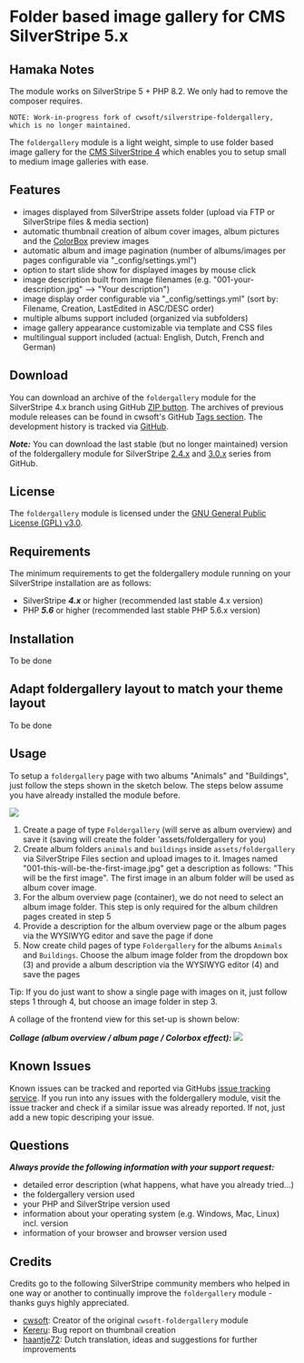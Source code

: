 # Folder based image gallery for CMS SilverStripe 5.x

## Hamaka Notes
The module works on SilverStripe 5 + PHP 8.2. We only had to remove the composer requires.

```
NOTE: Work-in-progress fork of cwsoft/silverstripe-foldergallery, which is no longer maintained.
```

The `foldergallery` module is a light weight, simple to use folder based image gallery for the [CMS SilverStripe 4](http://silverstripe.org) which enables you to setup small to medium image galleries with ease.

## Features
- images displayed from SilverStripe assets folder (upload via FTP or SilverStripe files & media section)
- automatic thumbnail creation of album cover images, album pictures and the [ColorBox](http://www.jacklmoore.com/colorbox) preview images
- automatic album and image pagination (number of albums/images per pages configurable via "_config/settings.yml")
- option to start slide show for displayed images by mouse click
- image description built from image filenames (e.g. "001-your-description.jpg" --> "Your description")
- image display order configurable via "_config/settings.yml" (sort by: Filename, Creation, LastEdited in ASC/DESC order)
- multiple albums support included (organized via subfolders)
- image gallery appearance customizable via template and CSS files
- multilingual support included (actual: English, Dutch, French and German)

## Download
You can download an archive of the `foldergallery` module for the SilverStripe 4.x branch using GitHub [ZIP button](https://github.com/Juanitou/silverstripe-foldergallery/archive/master.zip). The archives of previous module releases can be found in cwsoft's GitHub [Tags section](https://github.com/cwsoft/silverstripe-cwsoft-foldergallery/tags). The development history is tracked via [GitHub](https://github.com/cwsoft/silverstripe-cwsoft-foldergallery/commits/master).

***Note:*** You can download the last stable (but no longer maintained) version of the foldergallery module for SilverStripe [2.4.x](https://github.com/cwsoft/silverstripe-cwsoft-foldergallery/tree/2.4.x) and [3.0.x](https://github.com/cwsoft/silverstripe-cwsoft-foldergallery/tree/3.0.x) series from GitHub.

## License
The `foldergallery` module is licensed under the [GNU General Public License (GPL) v3.0](http://www.gnu.org/licenses/gpl-3.0.html).

## Requirements
The minimum requirements to get the foldergallery module running on your SilverStripe installation are as follows:

- SilverStripe ***4.x*** or higher (recommended last stable 4.x version)
- PHP ***5.6*** or higher (recommended last stable PHP 5.6.x version)

## Installation
To be done

<!--1. download latest SilverStripe 4.x [module archive](https://github.com/Juanitou/silverstripe-foldergallery/archive/master.zip) from GitHub
2. unpack the archive on your local computer
3. upload the entire `foldergallery` folder to your SilverStripe root folder using your preferred Ftp program
4. update your SilverStripe database via `http://yourdomain.com/dev/build?flush=all`-->

## Adapt foldergallery layout to match your theme layout
To be done

<!--By default, the foldergallery layout matches the SilverStripe 4.x standard `simple` theme layout. You can adapt the foldergallery layout to match your theme by following the steps below.

1. copy `themes/your-theme/templates/Layout/Page.ss` to `foldergallery/templates/Layout/cwsFolderGalleryPage.ss`
2. add the code `<% include Foldergallery %>` after `$Content` (in file cwsFolderGalleryPage.ss)
3. flush the cache and visit the Foldergallery page in your frontend-->

## Usage
To setup a `foldergallery` page with two albums "Animals" and "Buildings", just follow the steps shown in the sketch below. The steps below assume you have already installed the module before.

![](docs/foldergallery-backend.png)

1. Create a page of type `Foldergallery` (will serve as album overview) and save it (saving will create the folder 'assets/foldergallery for you)
2. Create album folders `animals` and `buildings` inside `assets/foldergallery` via SilverStripe Files section and upload images to it. Images named "001-this-will-be-the-first-image.jpg" get a description as follows: "This will be the first image". The first image in an album folder will be used as album cover image.
3. For the album overview page (container), we do not need to select an album image folder. This step is only required for the album children pages created in step 5
4. Provide a description for the album overview page or the album pages via the WYSIWYG editor and save the page if done
5. Now create child pages of type `Foldergallery` for the albums `Animals` and `Buildings`. Choose the album image folder from the dropdown box (3) and provide a album description via the WYSIWYG editor (4) and save the pages

Tip: If you do just want to show a single page with images on it, just follow steps 1 through 4, but choose an image folder in step 3.

A collage of the frontend view for this set-up is shown below:

***Collage (album overview / album page / Colorbox effect):***
![](docs/foldergallery-frontend.png)

## Known Issues
Known issues can be tracked and reported via GitHubs [issue tracking service](https://github.com/cwsoft/silverstripe-foldergallery/issues). If you run into any issues with the foldergallery module, visit the issue tracker and check if a similar issue was already reported. If not, just add a new topic descriping your issue.

## Questions
***Always provide the following information with your support request:***

 - detailed error description (what happens, what have you already tried...)
 - the foldergallery version used
 - your PHP and SilverStripe version used
 - information about your operating system (e.g. Windows, Mac, Linux) incl. version
 - information of your browser and browser version used

## Credits
Credits go to the following SilverStripe community members who helped in one way or another to continually improve the `foldergallery` module - thanks guys highly appreciated.

 - [cwsoft](https://github.com/cwsoft/): Creator of the original `cwsoft-foldergallery` module
 - [Kereru](http://www.silverstripe.org/ForumMemberProfile/show/26608): Bug report on thumbnail creation
 - [haantje72](http://www.silverstripe.org/ForumMemberProfile/show/5933): Dutch translation, ideas and suggestions for further improvements
